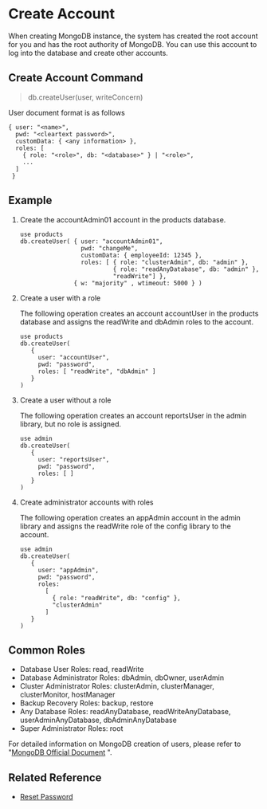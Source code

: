 # Create Account

When creating MongoDB instance, the system has created the root account for you and has the root authority of MongoDB. You can use this account to log into the database and create other accounts.

## Create Account Command

> db.createUser(user, writeConcern)

User document format is as follows
```
{ user: "<name>",
  pwd: "<cleartext password>",
  customData: { <any information> },
  roles: [
    { role: "<role>", db: "<database>" } | "<role>",
    ...
  ]
 }
```

## Example

1. Create the accountAdmin01 account in the products database.

   ```
   use products
   db.createUser( { user: "accountAdmin01",
                    pwd: "changeMe",
                    customData: { employeeId: 12345 },
                    roles: [ { role: "clusterAdmin", db: "admin" },
                             { role: "readAnyDatabase", db: "admin" },
                             "readWrite"] },
                  { w: "majority" , wtimeout: 5000 } )
   ```


2. Create a user with a role

   The following operation creates an account accountUser in the products database and assigns the readWrite and dbAdmin roles to the account.
   ```
   use products
   db.createUser(
      {
        user: "accountUser",
        pwd: "password",
        roles: [ "readWrite", "dbAdmin" ]
      }
   )
   ```
3. Create a user without a role

   The following operation creates an account reportsUser in the admin library, but no role is assigned.
   ```
   use admin
   db.createUser(
      {
        user: "reportsUser",
        pwd: "password",
        roles: [ ]
      }
   )
   ```

4. Create administrator accounts with roles

   The following operation creates an appAdmin account in the admin library and assigns the readWrite role of the config library to the account.
   ```
   use admin
   db.createUser(
      {
        user: "appAdmin",
        pwd: "password",
        roles:
          [
            { role: "readWrite", db: "config" },
            "clusterAdmin"
          ]
      }
   )
   ```

## Common Roles

- Database User Roles: read, readWrite
- Database Administrator Roles: dbAdmin, dbOwner, userAdmin
- Cluster Administrator Roles: clusterAdmin, clusterManager, clusterMonitor, hostManager
- Backup Recovery Roles: backup, restore
- Any Database Roles: readAnyDatabase, readWriteAnyDatabase, userAdminAnyDatabase, dbAdminAnyDatabase
- Super Administrator Roles: root 


For detailed information on MongoDB creation of users, please refer to "[MongoDB Official Document](https://docs.mongodb.com/v3.2/reference/method/db.createUser/#local-database) ".



## Related Reference

- [Reset Password](Reset-Password.md)
